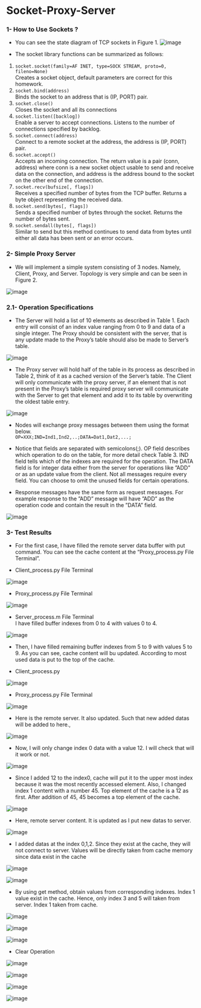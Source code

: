 # Socket-Proxy-Server

### 1- How to Use Sockets ?
* You can see the state diagram of TCP sockets in Figure 1.
![image](https://github.com/htmos6/Socket-Proxy-Server/assets/88316097/49b6f2b0-0bad-4533-b33d-6dfddec8fdcc)

+ The socket library functions can be summarized as follows:
1. ```socket.socket(family=AF INET, type=SOCK STREAM, proto=0, fileno=None)```  
Creates a socket object, default parameters are correct for this homework.
2. ```socket.bind(address)```  
Binds the socket to an address that is (IP, PORT) pair.
3. ```socket.close()```  
Closes the socket and all its connections
4. ```socket.listen([backlog])```   
Enable a server to accept connections. Listens to the number of connections specified by backlog.
5. ```socket.connect(address)```   
Connect to a remote socket at the address, the address is (IP, PORT) pair.
6. ```socket.accept()```  
Accepts an incoming connection. The return value is a pair (conn, address) where
conn is a new socket object usable to send and receive data on the connection, and
address is the address bound to the socket on the other end of the connection.
7. ```socket.recv(bufsize[, flags])```  
Receives a specified number of bytes from the TCP buffer. Returns a byte object
representing the received data.
8. ```socket.send(bytes[, flags])```   
Sends a specified number of bytes through the socket. Returns the number of bytes
sent.
9. ```socket.sendall(bytes[, flags])```  
Similar to send but this method continues to send data from bytes until either all
data has been sent or an error occurs.

### 2- Simple Proxy Server
* We will implement a simple system consisting of 3 nodes. Namely,
Client, Proxy, and Server. Topology is very simple and can be seen in Figure 2.

![image](https://github.com/htmos6/Socket-Proxy-Server/assets/88316097/f673559a-c974-4370-950d-84752f5735c3)

### 2.1- Operation Specifications
* The Server will hold a list of 10 elements as described in Table 1. Each entry will consist
of an index value ranging from 0 to 9 and data of a single integer. The Proxy should be
consistent with the server, that is any update made to the Proxy’s table should also be
made to Server’s table. 

![image](https://github.com/htmos6/Socket-Proxy-Server/assets/88316097/ca2b5b94-7758-494f-8e51-907664f46cc1)

* The Proxy server will hold half of the table in its process as described in Table 2,
think of it as a cached version of the Server’s table. The Client will only communicate
with the proxy server, if an element that is not present in the Proxy’s table is required
proxy server will communicate with the Server to get that element and add it to its table
by overwriting the oldest table entry.

![image](https://github.com/htmos6/Socket-Proxy-Server/assets/88316097/fc0b0a61-ab55-4ee4-afea-f1755cc3eb04)

* Nodes will exchange proxy messages between them using the format below.  
```OP=XXX;IND=Ind1,Ind2,..;DATA=Dat1,Dat2,...;```

* Notice that fields are separated with semicolons(;). OP field describes which operation
to do on the table, for more detail check Table 3. IND field tells which of the indexes are
required for the operation. The DATA field is for integer data either from the server for
operations like ”ADD” or as an update value from the client. Not all messages require
every field. You can choose to omit the unused fields for certain operations.

* Response messages have the same form as request messages. For example response
to the ”ADD” message will have ”ADD” as the operation code and contain the result in
the ”DATA” field.

![image](https://github.com/htmos6/Socket-Proxy-Server/assets/88316097/8c44bb44-bb74-4570-a958-bd31bdb1ed4f)

### 3- Test Results
* For the first case, I have filled the remote server data buffer with put command. You can see the cache content at the “Proxy_process.py File Terminal”.  

* Client_process.py File Terminal  

![image](https://github.com/htmos6/Socket-Proxy-Server/assets/88316097/00f9c17e-aa50-4880-b313-71197920e432)

* Proxy_process.py File Terminal

![image](https://github.com/htmos6/Socket-Proxy-Server/assets/88316097/c6f4e55c-2e6c-48dd-b2f1-018b40602d17)

* Server_process.m File Terminal   
I have filled buffer indexes from 0 to 4 with values 0 to 4.

![image](https://github.com/htmos6/Socket-Proxy-Server/assets/88316097/2bc5c0a6-f9ea-4aa8-8604-695e41de6881)

* Then, I have filled remaining buffer indexes from 5 to 9 with values 5 to 9. As you can see, cache
content will bu updated. According to most used data is put to the top of the cache.  

* Client_process.py

![image](https://github.com/htmos6/Socket-Proxy-Server/assets/88316097/255c09e9-b2e2-4a67-a8f8-3b280a71c90f)

* Proxy_process.py File Terminal

![image](https://github.com/htmos6/Socket-Proxy-Server/assets/88316097/1671d08d-6d92-4e44-83c6-dcc7cca9c308)

* Here is the remote server. It also updated. Such that new added datas will be added to here.,

![image](https://github.com/htmos6/Socket-Proxy-Server/assets/88316097/f1dad75f-3c68-43e5-8db1-d155ce774af6)

* Now, I will only change index 0 data with a value 12. I will check that will it work or not.

![image](https://github.com/htmos6/Socket-Proxy-Server/assets/88316097/90b29f53-083b-498d-bc39-16bd86d15163)

* Since I added 12 to the index0, cache will put it to the upper most index because it was the most
recently accessed element. Also, I changed index 1 content with a number 45. Top element of the
cache is a 12 as first. After addition of 45, 45 becomes a top element of the cache.

![image](https://github.com/htmos6/Socket-Proxy-Server/assets/88316097/bc51c15b-676c-4b7b-94c3-382ead26e72a)

* Here, remote server content. It is updated as I put new datas to server.  

![image](https://github.com/htmos6/Socket-Proxy-Server/assets/88316097/7429a04a-1c48-476e-8d88-80b64ec4fb02)

* I added datas at the index 0,1,2. Since they exist at the cache, they will not connect to server. Values
will be directly taken from cache memory since data exist in the cache

![image](https://github.com/htmos6/Socket-Proxy-Server/assets/88316097/a91ffd2f-338a-4f1b-824f-8d10aac58514)

![image](https://github.com/htmos6/Socket-Proxy-Server/assets/88316097/9580f0d8-a82e-4429-b2cb-56799ba253dd)

* By using get method, obtain values from corresponding indexes. Index 1 value exist in the cache.
Hence, only index 3 and 5 will taken from server. Index 1 taken from cache.

![image](https://github.com/htmos6/Socket-Proxy-Server/assets/88316097/a419b001-ded9-490e-b4af-3197a7d92157)



![image](https://github.com/htmos6/Socket-Proxy-Server/assets/88316097/e70a399a-42f5-457d-8d21-1ccecdeac52b)



![image](https://github.com/htmos6/Socket-Proxy-Server/assets/88316097/b15a01c2-9cdf-4cc9-b0fd-3f992a599a30)



* Clear Operation

![image](https://github.com/htmos6/Socket-Proxy-Server/assets/88316097/f7f05929-698d-4a8f-baca-2a3537347034)

![image](https://github.com/htmos6/Socket-Proxy-Server/assets/88316097/0a7e54ab-ba61-449d-bfbb-70c4c8996b50)





























![image](https://github.com/htmos6/Socket-Proxy-Server/assets/88316097/56c46d78-e687-47d4-ae11-28e9d611d6ae)

















![image](https://github.com/htmos6/Socket-Proxy-Server/assets/88316097/9c4f3e4d-b617-466c-857d-ee9240f2cbe2)
